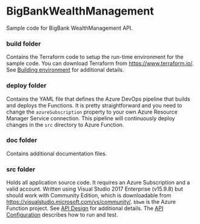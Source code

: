 # BigBankWealthManagement
Sample code for BigBank WealthManagement API.

### build folder
Contains the Terraform code to setup the run-time environment for the sample code.
You can download Terraform from https://www.terraform.io/.
See [Building environment](./doc/building.md) for additional details.

### deploy folder
Contains the YAML file that defines the Azure DevOps pipeline that builds and deploys the Functions.
It is pretty straightforward and you need to change the `azureSubscription` property to your own Azure Resource Manager Service connection.
This pipeline will continuously deploy changes in the `src` directory to Azure Function.

### doc folder
Contains additional documentation files.

### src folder
Holds all application source code. It requires an Azure Subscription and a valid account.
Written using Visual Studio 2017 Enterprise (v15.9.8) but should work with Community Edition, which is downloadable from https://visualstudio.microsoft.com/vs/community/.
`bbwm` is the Azure Function project.
See [API Design](./doc/design.md) for additional details.
The [API Configuration](./doc/configuration.md) describes how to run and test.